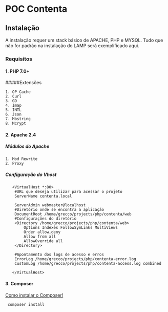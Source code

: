 # POC Contenta

## Instalação
A instalação requer um stack básico de APACHE, PHP e MYSQL.
Tudo que não for padrão na instalação do LAMP será exemplificado aqui.

### Requisitos
#### 1. PHP 7.0+

#####Extensões
    
    1. OP Cache
    2. Curl
    3. GD
    4. Imap
    5. INTL
    6. Json
    7. Mbstring
    8. Mcrypt
    
#### 2. Apache 2.4
    
##### Módulos do Apache
    1. Mod Rewrite
    2. Proxy
    
##### Configuração do Vhost
           
       <VirtualHost *:80>
        #URL que deseja utilizar para acessar o projeto
        ServerName contenta.local
       
        ServerAdmin webmaster@localhost
        #Diretório onde se encontra a aplicação
        DocumentRoot /home/grecco/projects/php/contenta/web
        #Configurações do diretório
        <Directory /home/grecco/projects/php/contenta/web>
            Options Indexes FollowSymLinks MultiViews
            Order allow,deny
            Allow from all
            AllowOverride all
        </Directory>
        
        #Apontamento dos logs de acesso e erros
        ErrorLog /home/grecco/projects/php/contenta-error.log
        CustomLog /home/grecco/projects/php/contenta-access.log combined
       
       </VirtualHost>

#### 3. Composer

[Como instalar o Composer!](https://getcomposer.org/doc/00-intro.md)


```bash
 composer install
 ```